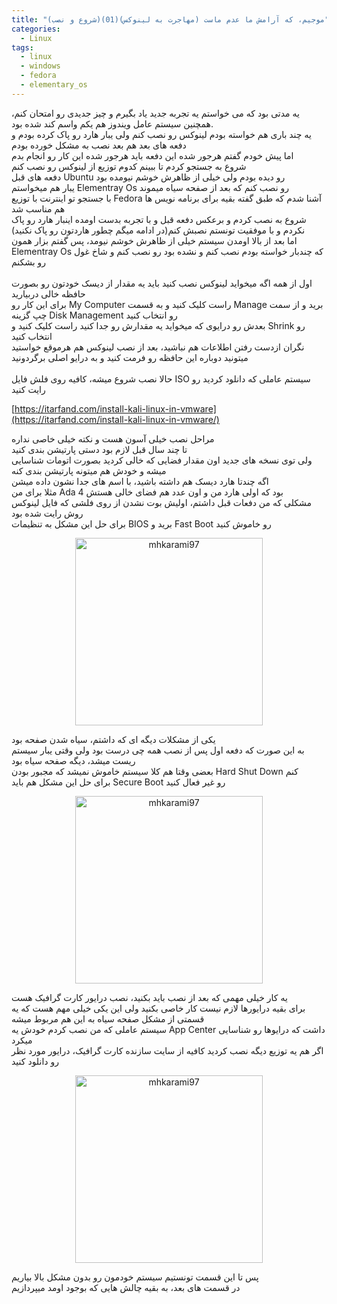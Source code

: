 ```yaml
---
title: "موجیم، که آرامش ما عدم ماست (مهاجرت به لینوکس)(01)(شروع و نصب)"
categories:
  - Linux
tags:
  - linux
  - windows
  - fedora
  - elementary_os
---
```


یه مدتی بود که می خواستم یه تجربه جدید یاد بگیرم و چیز جدیدی رو امتحان کنم، همچنین سیستم عامل ویندوز هم یکم واسم کند شده بود.
<br />
یه چند باری هم خواسته بودم لینوکس رو نصب کنم ولی یبار هارد رو پاک کرده بودم و دفعه های بعد هم بعد نصب به مشکل خورده بودم
<br />
اما پیش خودم گفتم هرجور شده این دفعه باید هرجور شده این کار رو انجام بدم
<br />
شروع به جستجو کردم تا ببینم کدوم توزیع از لینوکس رو نصب کنم
<br />
دفعه های قبل Ubuntu رو دیده بودم ولی خیلی از ظاهرش خوشم نیومده بود
<br />
یبار هم میخواستم Elementray Os رو نصب کنم که بعد از صفحه سیاه میموند
<br />
با جستجو تو اینترنت با توزیع Fedora آشنا شدم که طبق گفته بقیه برای برنامه نویس ها هم مناسب شد
<br />
شروع به نصب کردم و برعکس دفعه قبل و با تجربه بدست اومده اینبار هارد رو پاک نکردم و با موفقیت تونستم نصبش کنم(در ادامه میگم چطور هاردتون رو پاک نکنید)
<br />
اما بعد از بالا اومدن سیستم خیلی از ظاهرش خوشم نیومد، پس گفتم بزار همون Elementray Os که چندبار خواسته بودم نصب کنم و نشده بود رو نصب کنم و شاخ غول رو بشکنم
<br />
<br />
اول از همه اگه میخواید لینوکس نصب کنید باید یه مقدار از دیسک خودتون رو بصورت حافظه خالی دربیارید
<br />
برای این کار رو My Computer راست کلیک کنید و به قسمت Manage برید و از سمت چپ گزینه Disk Management رو انتخاب کنید
<br />
بعدش رو درایوی که میخواید یه مقدارش رو جدا کنید راست کلیک کنید و Shrink رو انتخاب کنید
<br />
نگران ازدست رفتن اطلاعات هم نباشید، بعد از نصب لینوکس هم هرموقع خواستید میتونید دوباره این حافظه رو فرمت کنید و به درایو اصلی برگردونید
<br />
<br />
حالا نصب شروع میشه، کافیه روی فلش فایل ISO سیستم عاملی که دانلود کردید رو رایت کنید

[https://itarfand.com/install-kali-linux-in-vmware](https://itarfand.com/install-kali-linux-in-vmware/)  

مراحل نصب خیلی آسون هست و نکته خیلی خاصی نداره
<br />
تا چند سال قبل لازم بود دستی پارتیشن بندی کنید
<br />
ولی توی نسخه های جدید اون مقدار فضایی که خالی کردید بصورت اتومات شناسایی میشه و خودش هم میتونه پارتیشن بندی کنه
<br />
اگه چندتا هارد دیسک هم داشته باشید، با اسم های جدا نشون داده میشن
<br />
مثلا برای من Ada 4 بود که اولی هارد من و اون عدد هم فضای خالی هستش
<br />
مشکلی که من دفعات قبل داشتم، اولیش بوت نشدن از روی فلشی که فایل لینوکس روش رایت شده بود
<br />
برای حل این مشکل به تنظیمات BIOS برید و Fast Boot رو خاموش کنید

<p align="center" >
  <img src="https://i.postimg.cc/VN5Wn7wV/images.jpg" alt="mhkarami97" width="300" />
</p>

یکی از مشکلات دیگه ای که داشتم، سیاه شدن صفحه بود
<br />
به این صورت که دفعه اول پس از نصب همه چی درست بود ولی وقتی یبار سیستم ریست میشد، دیگه صفحه سیاه بود
<br />
بعضی وقتا هم کلا سیستم خاموش نمیشد که مجبور بودن Hard Shut Down کنم
<br />
برای حل این مشکل هم باید Secure Boot رو غیر فعال کنید

<p align="center" >
  <img src="https://i.postimg.cc/RF6G5gbH/disable-secure-boot.jpg" alt="mhkarami97" width="300" />
</p>

یه کار خیلی مهمی که بعد از نصب باید بکنید، نصب درایور کارت گرافیک هست
<br />
برای بقیه درایورها لازم نیست کار خاصی بکنید ولی این یکی خیلی مهم هست که یه قسمتی از مشکل صفحه سیاه به این هم مربوط میشه
<br />
سیستم عاملی که من نصب کردم خودش یه App Center داشت که درایوها رو شناسایی میکرد
<br />
اگر هم یه توزیع دیگه نصب کردید کافیه از سایت سازنده کارت گرافیک، درایور مورد نظر رو دانلود کنید

<p align="center" >
  <img src="https://i.postimg.cc/1RThqTZL/Screenshot-from-2021-03-11-16-43-25-2x-min.png" alt="mhkarami97" width="300" />
</p>

پس تا این قسمت تونستیم سیستم خودمون رو بدون مشکل بالا بیاریم
<br />
در قسمت های بعد، به بقیه چالش هایی که بوجود اومد میپردازیم
